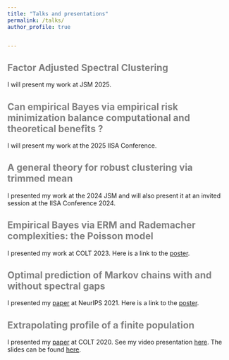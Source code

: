 ```yaml
---
title: "Talks and presentations"
permalink: /talks/
author_profile: true


---
```


<span style='color:grey'> Factor Adjusted Spectral Clustering </span>
-----------------------------------------------------

I will present my work at JSM 2025.

<span style='color:grey'> Can empirical Bayes via empirical risk minimization balance computational and theoretical benefits ? </span>
-----------------------------------------------------

I will present my work at the 2025 IISA Conference.

<span style='color:grey'> A general theory for robust clustering via trimmed mean </span>
-----------------------------------------------------

I presented my work at the 2024 JSM and will also present it at an invited session at the IISA Conference 2024.

<span style='color:grey'> Empirical Bayes via ERM and Rademacher complexities: the Poisson model </span>
-----------------------------------------------------

I presented my work at COLT 2023. Here is a link to the [poster](https://janasoham.github.io/files/colt2023_poster.pdf).

<span style='color:grey'> Optimal prediction of Markov chains with and without spectral gaps </span>
-----------------------------------------------------

I presented my [paper](https://janasoham.github.io/publications/markov_prediction1) at NeurIPS 2021. Here is a link to the [poster](https://janasoham.github.io/files/NeurIPS_poster.png).

<span style='color:grey'> Extrapolating profile of a finite population </span>
-----------------------------------------------------


I presented my [paper](https://janasoham.github.io/publications/COLT-urn) at COLT 2020. See my video presentation [here](https://www.youtube.com/watch?v=RtNtFULGRnA&ab_channel=COLT). The slides can be found [here](http://janasoham.github.io/talks/COLT2020_presentation.pdf). 
